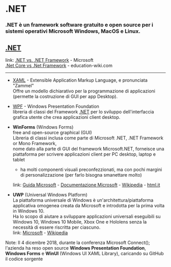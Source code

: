 # .NET

### .NET è un framework software gratuito e open source per i sistemi operativi Microsoft Windows, MacOS e Linux.

## [.NET](./dotNET.md)
link: [.NET vs. .NET Framework](https://learn.microsoft.com/it-it/dotnet/standard/choosing-core-framework-server) - Microsoft  
    [.Net Core vs .Net Framework](https://it.education-wiki.com/2427394-.net-core-vs-.net-framework) - education-wiki.com

---

- [XAML](./XAML/XAML.md) - Extensible Application Markup Language, e pronunciata "Zammel"  
    Offre un modello dichiarativo per la programmazione di applicazioni (permette la costruzione di GUI per app Desktop).
- [WPF](./WPF/WPF.md) - Windows Presentation Foundation  
    libreria di classi del Framework [.NET](./ReadMe.md) per lo sviluppo dell'interfaccia grafica utente che crea applicazioni client desktop.

- **WinForms** (Windows Forms)  
    free and open-source graphical (GUI)  
    Libreria di classi inclusa come parte di Microsoft .NET, .NET Framework or Mono Framework,  
    nome dato alla parte di GUI del framework Microsoft.NET, forneisce una piattaforma per scrivere applicazioni client per PC desktop, laptop e tablet  
    - ha molti componenti visuali preconfezzionati, ma con pochi margini di personalizzazione (per farlo bisogna smanettare molto)  

    link: [Guida Microsoft](https://learn.microsoft.com/it-it/dotnet/desktop/winforms/overview/?view=netdesktop-6.0) - [Documentazione Microsoft](https://learn.microsoft.com/it-it/dotnet/desktop/winforms/?view=netdesktop-6.0) - [Wikipedia](https://it.wikipedia.org/wiki/Windows_Forms) - [html.it](https://www.html.it/pag/15452/windows-form/)
- **UWP** (Universal Windows Platform)  
    La piattaforma universale di Windows è un'architettura/piattaforma applicativa omogenea creata da Microsoft e introdotta per la prima volta in Windows 10.  
    Ha lo scopo di aiutare a sviluppare applicazioni universali eseguibili su Windows 10, Windows 10 Mobile, Xbox One e Hololens senza la necessità di essere riscritta per ciascuno.  
    link: [Microsoft](https://learn.microsoft.com/it-it/windows/uwp/get-started/universal-application-platform-guide) - [Wikipedia](https://it.wikipedia.org/wiki/Universal_Windows_Platform)

Note: Il 4 dicembre 2018, durante la conferenza Microsoft Connect(); l'azienda ha reso open source **Windows Presentation Foundation**, **Windows Forms** e **WinUI** (Windows UI XAML Library), caricando su GitHub il codice sorgente
